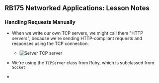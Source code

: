 ## RB175 Networked Applications: Lesson Notes



### Handling Requests Manually

* When we write our own TCP servers, we might call them "HTTP servers", because we're sending HTTP-compliant requests and responses using the TCP connection.
  * ![Server TCP server](https://da77jsbdz4r05.cloudfront.net/images/handling_requests_manually/server-zoom-tcp-ruby.png)

* We're using the `TCPServer` class from Ruby, which is subclassed from `Socket`
* 